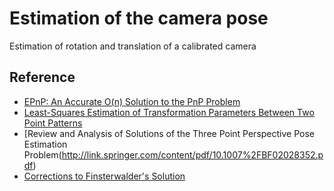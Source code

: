 # Estimation of the camera pose

Estimation of rotation and translation of a calibrated camera

## Reference

- [EPnP: An Accurate O(n) Solution to the PnP Problem](http://link.springer.com/content/pdf/10.1007%2Fs11263-008-0152-6.pdf)
- [Least-Squares Estimation of Transformation Parameters Between Two Point Patterns](http://ieeexplore.ieee.org/ielx1/34/2892/00088573.pdf)
- [Review and Analysis of Solutions of the Three Point Perspective Pose Estimation Problem(http://link.springer.com/content/pdf/10.1007%2FBF02028352.pdf)
- [Corrections to Finsterwalder's Solution](https://cseweb.ucsd.edu/classes/wi17/cse252B-a/haralick94corrections.pdf)